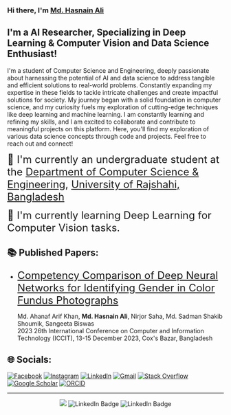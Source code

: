 ### Hi there, I'm [Md. Hasnain Ali](https://mdhasnainali.com)

## I'm a AI Researcher, Specializing in Deep Learning & Computer Vision and Data Science Enthusiast!
I'm a student of Computer Science and Engineering, deeply passionate about harnessing the potential of AI and data science to address tangible and efficient solutions to real-world problems. Constantly expanding my expertise in these fields to tackle intricate challenges and create impactful solutions for society. My journey began with a solid foundation in computer science, and my curiosity fuels my exploration of cutting-edge techniques like deep learning and machine learning. I am constantly learning and refining my skills, and I am excited to collaborate and contribute to meaningful projects on this platform. Here, you'll find my exploration of various data science concepts through code and projects.
Feel free to reach out and connect! 

<font size=5> 📖 I'm currently an undergraduate student at the [Department of Computer Science & Engineering](https://ru.ac.bd/cse), [University of Rajshahi, Bangladesh](https://ru.ac.bd) </font>

<font size=5>📍 I'm currently learning Deep Learning for Computer Vision tasks. </font>

## 📚 Published Papers:
- <font size=5> [Competency Comparison of Deep Neural Networks for Identifying Gender in Color Fundus Photographs](https://doi.org/10.1109/ICCIT60459.2023.10441623)</font>

    Md. Ahanaf Arif Khan, **Md. Hasnain Ali**, Nirjor Saha, Md. Sadman Shakib Shoumik, Sangeeta Biswas
    <br> 2023 26th International Conference on Computer and Information Technology (ICCIT), 13-15 December 2023, Cox's Bazar, Bangladesh

## 🌐 Socials:

[![Facebook](https://img.shields.io/badge/Facebook-%231877F2.svg?style=for-the-badge&logo=Facebook&logoColor=white)](https://facebook.com/mdhasnainali.01) [![Instagram](https://img.shields.io/badge/Instagram-%23E4405F.svg?style=for-the-badge&logo=Instagram&logoColor=white)](https://instagram.com/md_hasnain_ali) [![LinkedIn](https://img.shields.io/badge/LinkedIn-%230077B5.svg?style=for-the-badge&logo=linkedin&logoColor=white)](https://linkedin.com/in/mdhasnainali) [![Gmail](https://img.shields.io/badge/Gmail-D14836?style=for-the-badge&logo=gmail&logoColor=white)](mailto:mdhasnainali.01@gmail.com) [![Stack Overflow](https://img.shields.io/badge/-Stackoverflow-FE7A16?style=for-the-badge&logo=stack-overflow&logoColor=white)](https://stackoverflow.com/users/14350278/md-hasnain-ali?tab=topactivity) [![Google Scholar](https://img.shields.io/badge/Google%20Scholar-4285F4?style=for-the-badge&logo=google-scholar&logoColor=white)](https://scholar.google.com/citations?user=p8-B4i8AAAAJ&hl) [![ORCID](https://img.shields.io/badge/orcid-A6CE39?style=for-the-badge&logo=orcid&logoColor=white)](https://orcid.org/my-orcid?orcid=0009-0001-2367-9517)

---

<p align="center">
    <img src="https://komarev.com/ghpvc/?username=mdhasnainali&color=blue">
    <img  src="https://img.shields.io/github/followers/mdhasnainali?label=Follow" alt="LinkedIn Badge"/>
    <img src="https://img.shields.io/github/stars/mdhasnainali?affiliations=OWNER%2CCOLLABORATOR" alt="LinkedIn Badge"/>
</p>





